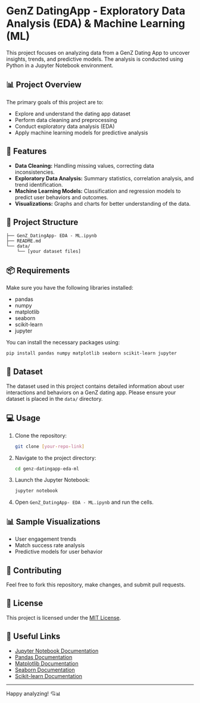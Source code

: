 # GenZ DatingApp - Exploratory Data Analysis (EDA) & Machine Learning (ML)

This project focuses on analyzing data from a GenZ Dating App to uncover insights, trends, and predictive models. The analysis is conducted using Python in a Jupyter Notebook environment.

## 📊 Project Overview

The primary goals of this project are to:
- Explore and understand the dating app dataset
- Perform data cleaning and preprocessing
- Conduct exploratory data analysis (EDA)
- Apply machine learning models for predictive analysis

## 🚀 Features
- **Data Cleaning:** Handling missing values, correcting data inconsistencies.
- **Exploratory Data Analysis:** Summary statistics, correlation analysis, and trend identification.
- **Machine Learning Models:** Classification and regression models to predict user behaviors and outcomes.
- **Visualizations:** Graphs and charts for better understanding of the data.

## 📁 Project Structure
```
├── GenZ_DatingApp- EDA - ML.ipynb
├── README.md
└── data/
    └── [your dataset files]
```

## 📦 Requirements

Make sure you have the following libraries installed:
- pandas
- numpy
- matplotlib
- seaborn
- scikit-learn
- jupyter

You can install the necessary packages using:
```bash
pip install pandas numpy matplotlib seaborn scikit-learn jupyter
```

## 📂 Dataset
The dataset used in this project contains detailed information about user interactions and behaviors on a GenZ dating app. Please ensure your dataset is placed in the `data/` directory.

## 💻 Usage
1. Clone the repository:
   ```bash
   git clone [your-repo-link]
   ```
2. Navigate to the project directory:
   ```bash
   cd genz-datingapp-eda-ml
   ```
3. Launch the Jupyter Notebook:
   ```bash
   jupyter notebook
   ```
4. Open `GenZ_DatingApp- EDA - ML.ipynb` and run the cells.

## 📊 Sample Visualizations
- User engagement trends
- Match success rate analysis
- Predictive models for user behavior

## 🤝 Contributing
Feel free to fork this repository, make changes, and submit pull requests.

## 📜 License
This project is licensed under the [MIT License](LICENSE).

## 🔗 Useful Links
- [Jupyter Notebook Documentation](https://jupyter.org/)
- [Pandas Documentation](https://pandas.pydata.org/)
- [Matplotlib Documentation](https://matplotlib.org/)
- [Seaborn Documentation](https://seaborn.pydata.org/)
- [Scikit-learn Documentation](https://scikit-learn.org/)

---
Happy analyzing! 💘📊


